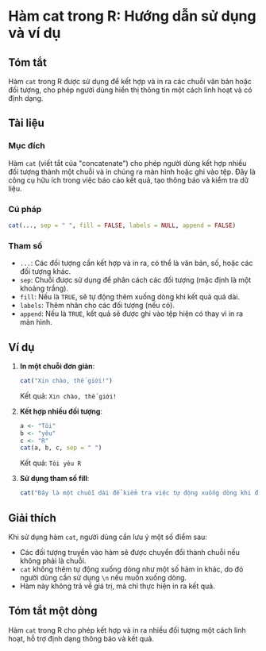 <!--
Meta Description: # Hàm cat trong R: Hướng dẫn sử dụng và ví dụ ## Tóm tắt Hàm `cat` trong R được sử dụng để kết hợp và in ra các chuỗi văn bản hoặc đối tượng, cho phép...
Meta Keywords: kết, cat, đối, tượng, một
-->

# Hàm cat trong R: Hướng dẫn sử dụng và ví dụ

## Tóm tắt
Hàm `cat` trong R được sử dụng để kết hợp và in ra các chuỗi văn bản hoặc đối tượng, cho phép người dùng hiển thị thông tin một cách linh hoạt và có định dạng.

## Tài liệu
### Mục đích
Hàm `cat` (viết tắt của "concatenate") cho phép người dùng kết hợp nhiều đối tượng thành một chuỗi và in chúng ra màn hình hoặc ghi vào tệp. Đây là công cụ hữu ích trong việc báo cáo kết quả, tạo thông báo và kiểm tra dữ liệu.

### Cú pháp
```R
cat(..., sep = " ", fill = FALSE, labels = NULL, append = FALSE)
```

### Tham số
- `...`: Các đối tượng cần kết hợp và in ra, có thể là văn bản, số, hoặc các đối tượng khác.
- `sep`: Chuỗi được sử dụng để phân cách các đối tượng (mặc định là một khoảng trắng).
- `fill`: Nếu là `TRUE`, sẽ tự động thêm xuống dòng khi kết quả quá dài.
- `labels`: Thêm nhãn cho các đối tượng (nếu có).
- `append`: Nếu là `TRUE`, kết quả sẽ được ghi vào tệp hiện có thay vì in ra màn hình.

## Ví dụ
1. **In một chuỗi đơn giản**:
   ```R
   cat("Xin chào, thế giới!")
   ```
   Kết quả: `Xin chào, thế giới!`

2. **Kết hợp nhiều đối tượng**:
   ```R
   a <- "Tôi"
   b <- "yêu"
   c <- "R"
   cat(a, b, c, sep = " ")
   ```
   Kết quả: `Tôi yêu R`

3. **Sử dụng tham số fill**:
   ```R
   cat("Đây là một chuỗi dài để kiểm tra việc tự động xuống dòng khi đạt đến độ dài tối đa.", fill = TRUE)
   ```

## Giải thích
Khi sử dụng hàm `cat`, người dùng cần lưu ý một số điểm sau:
- Các đối tượng truyền vào hàm sẽ được chuyển đổi thành chuỗi nếu không phải là chuỗi.
- `cat` không thêm tự động xuống dòng như một số hàm in khác, do đó người dùng cần sử dụng `\n` nếu muốn xuống dòng.
- Hàm này không trả về giá trị, mà chỉ thực hiện in ra kết quả.

## Tóm tắt một dòng
Hàm `cat` trong R cho phép kết hợp và in ra nhiều đối tượng một cách linh hoạt, hỗ trợ định dạng thông báo và kết quả.